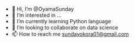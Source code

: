 - 👋 Hi, I’m @OyamaSunday
- 👀 I’m interested in ...
- 🌱 I’m currently learning Python language
- 💞️ I’m looking to collaborate on data science
- 📫 How to reach me sundayokora01@gmail.com

<!---
OyamaSunday/OyamaSunday is a ✨ special ✨ repository because its `README.md` (this file) appears on your GitHub profile.
You can click the Preview link to take a look at your changes.
--->
